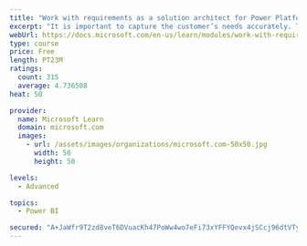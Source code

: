 ```yaml
---
title: "Work with requirements as a solution architect for Power Platform and Dynamics 365"
excerpt: "It is important to capture the customer’s needs accurately. This module explains how to capture requirements and identify functional and non-functional items."
webUrl: https://docs.microsoft.com/en-us/learn/modules/work-with-requirements/
type: course
price: Free
length: PT23M
ratings:
  count: 315
  average: 4.736508
heat: 50

provider:
  name: Microsoft Learn
  domain: microsoft.com
  images:
    - url: /assets/images/organizations/microsoft.com-50x50.jpg
      width: 50
      height: 50

levels:
  - Advanced

topics:
  - Power BI

secured: "A+JaWfr9T2zd8veT6DVuacKh47PoWw4wo7eFi73xYFFYQevx4jSCcj96dtVTyqZ3rbP4N99xK0IF2OiaOM4az2TqnktE0ZBfVdZD8YTbtUbvY9Fofhigwym75pjBvkzW3nAp2oRo7nYL8sb1N606fniEtqG/ZlPh8QSiBRs4+oBjLtr3bE/YIjE6sZtzflS99LVV9hUAlU+zR9eH1HN1obCgLe1uJTY8Sst1r/xsy+VTwTEuwxCnl/KegWmRLlgCLQb17rZsyloQsu6l/WV6UtT4EbNxOuIjXi+i/WUyUWGOA91VDxPvlUfogX3hELxBknpDLwmkBgbcbWMssbh31ZxYyRf+lnYgGprOWfq/jwJxGx0IaYPcsWm+1J5JgiqdrvlowHA8KDkQdnn+4BfnRBO79tam19QtmSaVsETxGN0=;P6XCc+TS4/oj7NtrR14fzA=="
---
```


